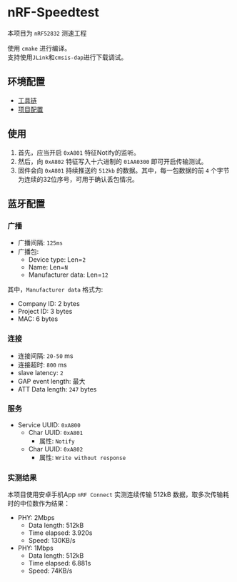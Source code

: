 # nRF-Speedtest

本项目为 `nRF52832` 测速工程

使用 `cmake` 进行编译。  
支持使用`JLink`和`cmsis-dap`进行下载调试。

## 环境配置

- [工具链](./toolchian.md)
- [项目配置](./requirement.md)

## 使用

1. 首先，应当开启 `0xA801` 特征Notify的监听。
2. 然后，向 `0xA802` 特征写入十六进制的 `01AA0300` 即可开启传输测试。
3. 固件会向 `0xA801` 持续推送约 `512kb` 的数据。其中，每一包数据的前 `4` 个字节为连续的32位序号，可用于确认丢包情况。

## 蓝牙配置

### 广播
- 广播间隔: `125ms`
- 广播包:
	- Device type: Len=`2`
	- Name: Len=`N`
	- Manufacturer data: Len=`12`

其中，`Manufacturer data` 格式为:
- Company ID: 2 bytes 
- Project ID: 3 bytes
- MAC: 6 bytes

### 连接
- 连接间隔: `20-50` ms
- 连接超时: `800` ms
- slave latency: `2`
- GAP event length: 最大
- ATT Data length: `247` bytes

### 服务
- Service UUID: `0xA800`
	- Char UUID: `0xA801`
		- 属性: `Notify`
	- Char UUID: `0xA802`
		- 属性: `Write without response`

### 实测结果
本项目使用安卓手机App `nRF Connect` 实测连续传输 512kB 数据，取多次传输耗时的中位数作为结果：

- PHY: 2Mbps
	- Data length: 512kB
	- Time elapsed: 3.920s
	- Speed: 130KB/s
- PHY: 1Mbps
	- Data length: 512kB
	- Time elapsed: 6.881s
	- Speed: 74KB/s
